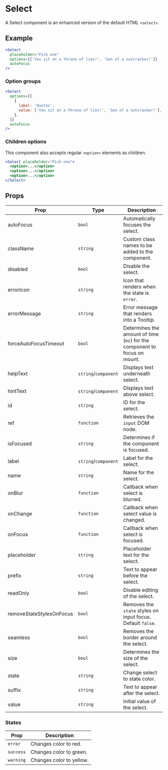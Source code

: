 # Select

A Select component is an enhanced version of the default HTML `<select>`.

## Example

```jsx
<Select
  placeholder="Pick one"
  options={['You sit on a throne of lies!', 'Son of a nutcracker!']}
  autoFocus
/>
```

### Option groups

```jsx
<Select
  options={[
    {
      label: 'Quotes',
      value: ['You sit on a throne of lies!', 'Son of a nutcracker!'],
    },
  ]}
  autoFocus
/>
```

### Children options

This component also accepts regular `<option>` elements as children.

```jsx
<Select placeholder="Pick one">
  <option>...</option>
  <option>...</option>
  <option>...</option>
</Select>
```

## Props

| Prop                     | Type                 | Description                                                               |
| ------------------------ | -------------------- | ------------------------------------------------------------------------- |
| autoFocus                | `bool`               | Automatically focuses the select.                                         |
| className                | `string`             | Custom class names to be added to the component.                          |
| disabled                 | `bool`               | Disable the select.                                                       |
| errorIcon                | `string`             | Icon that renders when the state is `error`.                              |
| errorMessage             | `string`             | Error message that renders into a Tooltip.                                |
| forceAutoFocusTimeout    | `bool`               | Determines the amount of time (`ms`) for the component to focus on mount. |
| helpText                 | `string`/`component` | Displays text underneath select.                                          |
| hintText                 | `string`/`component` | Displays text above select.                                               |
| id                       | `string`             | ID for the select.                                                        |
| ref                      | `function`           | Retrieves the `input` DOM node.                                           |
| isFocused                | `string`             | Determines if the component is focused.                                   |
| label                    | `string`/`component` | Label for the select.                                                     |
| name                     | `string`             | Name for the select.                                                      |
| onBlur                   | `function`           | Callback when select is blurred.                                          |
| onChange                 | `function`           | Callback when select value is changed.                                    |
| onFocus                  | `function`           | Callback when select is focused.                                          |
| placeholder              | `string`             | Placeholder text for the select.                                          |
| prefix                   | `string`             | Text to appear before the select.                                         |
| readOnly                 | `bool`               | Disable editing of the select.                                            |
| removeStateStylesOnFocus | `bool`               | Removes the `state` styles on input focus. Default `false`.               |
| seamless                 | `bool`               | Removes the border around the select.                                     |
| size                     | `bool`               | Determines the size of the select.                                        |
| state                    | `string`             | Change select to state color.                                             |
| suffix                   | `string`             | Text to appear after the select.                                          |
| value                    | `string`             | Initial value of the select.                                              |

### States

| Prop      | Description              |
| --------- | ------------------------ |
| `error`   | Changes color to red.    |
| `success` | Changes color to green.  |
| `warning` | Changes color to yellow. |
